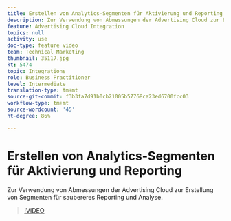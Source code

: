 ```yaml
---
title: Erstellen von Analytics-Segmenten für Aktivierung und Reporting
description: Zur Verwendung von Abmessungen der Advertising Cloud zur Erstellung von Segmenten für saubereres Reporting und Analyse.
feature: Advertising Cloud Integration
topics: null
activity: use
doc-type: feature video
team: Technical Marketing
thumbnail: 35117.jpg
kt: 5474
topic: Integrations
role: Business Practitioner
level: Intermediate
translation-type: tm+mt
source-git-commit: f3b3fa7d91b0cb21005b57768ca23ed6700fcc03
workflow-type: tm+mt
source-wordcount: '45'
ht-degree: 86%

---
```



# Erstellen von Analytics-Segmenten für Aktivierung und Reporting

Zur Verwendung von Abmessungen der Advertising Cloud zur Erstellung von Segmenten für saubereres Reporting und Analyse.

>[!VIDEO](https://video.tv.adobe.com/v/35117/?quality=12&learn=on)
